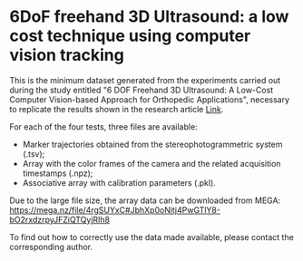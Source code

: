 # 6DoF freehand 3D Ultrasound: a low cost technique using computer vision tracking
This is the minimum dataset generated from the experiments carried out during the study entitled "6 DOF Freehand 3D Ultrasound: A Low-Cost Computer Vision-based Approach for Orthopedic Applications", necessary to replicate the results shown in the research article [Link](https://doi.org/10.3390/diagnostics14141501).

For each of the four tests, three files are available:
- Marker trajectories obtained from the stereophotogrammetric system (.tsv);
- Array with the color frames of the camera and the related acquisition timestamps (.npz);
- Associative array with calibration parameters (.pkl).

Due to the large file size, the array data can be downloaded from MEGA: https://mega.nz/file/4rgSUYxC#JbhXp0oNitj4PwGTlY8-bO2rxdzrpyJFZiQTQyjRIh8

To find out how to correctly use the data made available, please contact the corresponding author.
